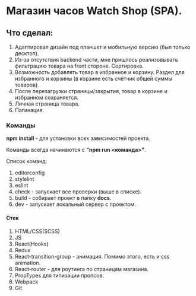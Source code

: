 # Магазин часов Watch Shop (SPA).

## Что сделал:
 1. Адаптировал дизайн под планшет и мобильную версию (был только десктоп).
 2. Из-за отсутствия backend части, мне пришлось реализовывать фильтрацию товара на front стороне. Сортировка.
 3. Возможность добавлять товар в избранное и корзину. Раздел для избранного и корзины (в корзине есть счётчик общей суммы товаров).
 4. После перезагрузки страницы/закрытия, товар в корзине и избранном сохраняется.
 5. Личная страница товара.
 6. Пагинация.

### Команды
<b>npm install</b> - для установки всех зависимостей проекта.

Команды всегда начинаются с <b>"npm run <команда>"</b>.

Список команд:
  1. editorconfig
  2. stylelint
  3. eslint
  4. check - запускает все проверки (выше в списке).
  5. build - собирает проект в папку <b>docs</b>.
  6. dev - запускает локальный сервер с проектом.

#### Стек
  1. HTML/CSS(SСSS)
  2. JS
  3. React(Hooks)
  4. Redux
  5. React-transition-group - анимация. Помимо этого, есть и css animation. 
  6. React-router - для роутинга по страницам магазина.
  7. PropTypes для типизации пропсов.
  8. Webpack
  9. Git
